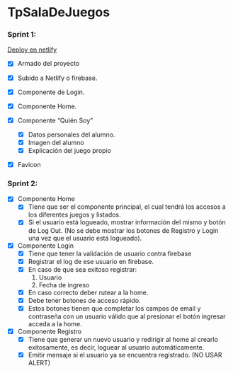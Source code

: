 # TpSalaDeJuegos

### Sprint 1:

[Deploy en netlify]( https://amazing-douhua-183ec8.netlify.app/ )

- [x] Armado del proyecto
- [x] Subido a Netlify o firebase.
- [x] Componente de Login.
- [x] Componente Home.
- [x] Componente “Quién Soy”
  - [x] Datos personales del alumno.
  - [x] Imagen del alumno
  - [x] Explicación del juego propio
- [x] Favicon


### Sprint 2:

- [x] Componente Home
  - [x] Tiene que ser el componente principal, el cual tendrá los accesos a los diferentes juegos y listados.
  - [x] Si el usuario está logueado, mostrar información del mismo y botón de Log Out. (No se debe mostrar los botones de Registro y Login una vez que el usuario está logueado).

- [x] Componente Login
  - [x] Tiene que tener la validación de usuario contra firebase
  - [x] Registrar el log de ese usuario en firebase.
  - [x] En caso de que sea exitoso registrar:
    1. Usuario
    2. Fecha de ingreso
  - [x] En caso correcto deber rutear a la home.
  - [x] Debe tener botones de acceso rápido.
  - [x] Estos botones tienen que completar los campos de email y contraseña con un usuario válido que al presionar el botón ingresar acceda a la home.

- [x] Componente Registro
  - [x] Tiene que generar un nuevo usuario y redirigir al home al crearlo exitosamente, es decir, loguear al usuario automáticamente.
  - [x] Emitir mensaje si el usuario ya se encuentra registrado. (NO USAR ALERT)

